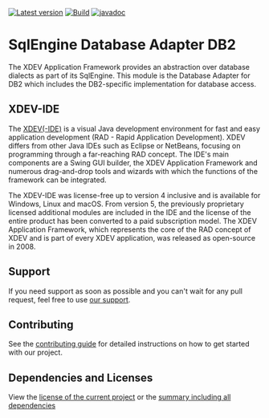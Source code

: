 [![Latest version](https://img.shields.io/maven-central/v/com.xdev-software/xapi-db-db2)](https://mvnrepository.com/artifact/com.xdev-software/xapi-db-db2)
[![Build](https://img.shields.io/github/actions/workflow/status/xdev-software/xapi-db-db2/checkBuild.yml?branch=develop)](https://github.com/xdev-software/xapi-db-db2/actions/workflows/checkBuild.yml?query=branch%3Adevelop)
[![javadoc](https://javadoc.io/badge2/com.xdev-software/xapi-db-db2/javadoc.svg)](https://javadoc.io/doc/com.xdev-software/xapi-db-db2) 
# SqlEngine Database Adapter DB2

The XDEV Application Framework provides an abstraction over database dialects as part of its SqlEngine. This module is the Database Adapter for DB2 which includes the DB2-specific implementation for database access.

## XDEV-IDE
The [XDEV(-IDE)](https://xdev.software/en/products/swing-builder) is a visual Java development environment for fast and easy application development (RAD - Rapid Application Development). XDEV differs from other Java IDEs such as Eclipse or NetBeans, focusing on programming through a far-reaching RAD concept. The IDE's main components are a Swing GUI builder, the XDEV Application Framework and numerous drag-and-drop tools and wizards with which the functions of the framework can be integrated.

The XDEV-IDE was license-free up to version 4 inclusive and is available for Windows, Linux and macOS. From version 5, the previously proprietary licensed additional modules are included in the IDE and the license of the entire product has been converted to a paid subscription model. The XDEV Application Framework, which represents the core of the RAD concept of XDEV and is part of every XDEV application, was released as open-source in 2008.

## Support
If you need support as soon as possible and you can't wait for any pull request, feel free to use [our support](https://xdev.software/en/services/support).

## Contributing
See the [contributing guide](./CONTRIBUTING.md) for detailed instructions on how to get started with our project.

## Dependencies and Licenses
View the [license of the current project](LICENSE) or the [summary including all dependencies](https://xdev-software.github.io/xapi-db-db2/dependencies/)

